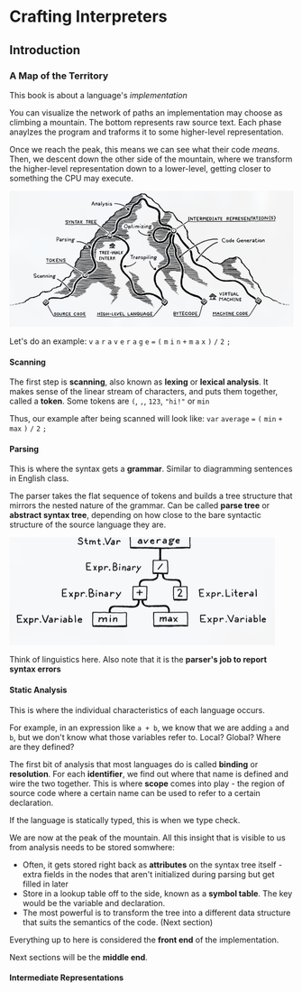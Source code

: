 # Crafting Interpreters
## Introduction
### A Map of the Territory
This book is about a language's *implementation*

You can visualize the network of paths an implementation may choose as climbing a mountain. The bottom represents raw source text. Each phase anaylzes the program and traforms it to some higher-level representation. 

Once we reach the peak, this means we can see what their code *means*. Then, we descent down the other side of the mountain, where we transform the higher-level representation down to a lower-level, getting closer to something the CPU may execute. 

![Mountain illustration for programming languages](assets/mountain_languages.jpg)

Let's do an example: `v` `a` `r` `a` `v` `e` `r` `a` `g` `e` `=` `(` `m` `i` `n` `+` `m` `a` `x` `)` `/` `2` `;`
#### Scanning
The first step is **scanning**, also known as **lexing** or **lexical analysis**. It makes sense of the linear stream of characters, and puts them together, called a **token**. Some tokens are `(`, `,`, `123`, `"hi!"` or `min`

Thus, our example after being scanned will look like: `var` `average` `=` `(` `min` `+` `max` `)` `/` `2` `;`

#### Parsing
This is where the syntax gets a **grammar**. Similar to diagramming sentences in English class.

The parser takes the flat sequence of tokens and builds a tree structure that mirrors the nested nature of the grammar. Can be called **parse tree** or **abstract syntax tree**, depending on how close to the  bare syntactic structure of the source language they are. 

![Parser Tree](assets/parser_tree.jpg)

Think of linguistics here. Also note that it is the **parser's job to report syntax errors**

#### Static Analysis
This is where the individual characteristics of each language occurs. 

For example, in an expression like `a + b`, we know that we are adding `a` and `b`, but we don't know what those variables refer to. Local? Global? Where are they defined?

The first bit of analysis that most languages do is called **binding** or **resolution**. For each **identifier**, we find out where that name is defined and wire the two together. This is where **scope** comes into play - the region of source code where a certain name can be used to refer to a certain declaration. 

If the language is statically typed, this is when we type check. 

We are now at the peak of the mountain. All this insight that is visible to us from analysis needs to be stored somwhere:
- Often, it gets stored right back as **attributes** on the syntax tree itself - extra fields in the nodes that aren't initialized during parsing but get filled in later
- Store in a lookup table off to the side, known as a **symbol table**. The key would be the variable and declaration. 
- The most powerful is to transform the tree into a different data structure that suits the semantics of the code. (Next section) 

Everything up to here is considered the **front end** of the implementation. 

Next sections will be the **middle end**.

#### Intermediate Representations